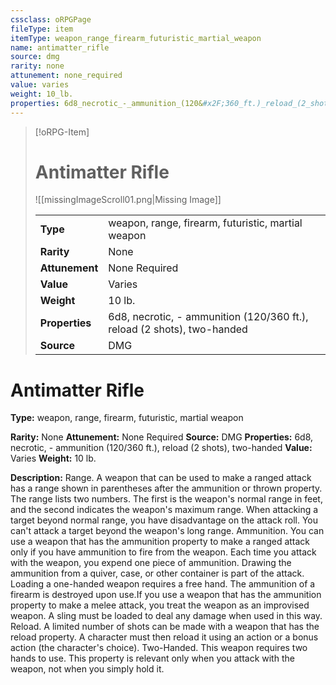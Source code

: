 ```yaml
---
cssclass: oRPGPage
fileType: item
itemType: weapon_range_firearm_futuristic_martial_weapon
name: antimatter_rifle
source: dmg
rarity: none
attunement: none_required
value: varies
weight: 10_lb.
properties: 6d8_necrotic_-_ammunition_(120&#x2F;360_ft.)_reload_(2_shots)_two-handed
---
```

> [!oRPG-Item]
> # Antimatter Rifle
> ![[missingImageScroll01.png|Missing Image]]
>
> |  |   |
> |:--|---|
> |**Type** | weapon, range, firearm, futuristic, martial weapon |
> |**Rarity** | None |
> | **Attunement** | None Required |
> | **Value** | Varies |
>  | **Weight**| 10 lb. |
>  |**Properties** | 6d8, necrotic, - ammunition (120&#x2F;360 ft.), reload (2 shots), two-handed |
> | **Source** | DMG |

#  Antimatter Rifle
**Type:** weapon, range, firearm, futuristic, martial weapon

**Rarity:** None
**Attunement:** None Required
**Source:** DMG
**Properties:** 6d8, necrotic, - ammunition (120&#x2F;360 ft.), reload (2 shots), two-handed
**Value:** Varies
**Weight:** 10 lb.

**Description:**  Range. A weapon that can be used to make a ranged attack has a range shown in parentheses after the ammunition or thrown property. The range lists two numbers. The first is the weapon&#39;s normal range in feet, and the second indicates the weapon&#39;s maximum range. When attacking a target beyond normal range, you have disadvantage on the attack roll. You can&#39;t attack a target beyond the weapon&#39;s long range. Ammunition. You can use a weapon that has the ammunition property to make a ranged attack only if you have ammunition to fire from the weapon. Each time you attack with the weapon, you expend one piece of ammunition. Drawing the ammunition from a quiver, case, or other container is part of the attack. Loading a one-handed weapon requires a free hand. The ammunition of a firearm is destroyed upon use.If you use a weapon that has the ammunition property to make a melee attack, you treat the weapon as an improvised weapon. A sling must be loaded to deal any damage when used in this way. Reload. A limited number of shots can be made with a weapon that has the reload property. A character must then reload it using an action or a bonus action (the character&#39;s choice). Two-Handed. This weapon requires two hands to use. This property is relevant only when you attack with the weapon, not when you simply hold it.


